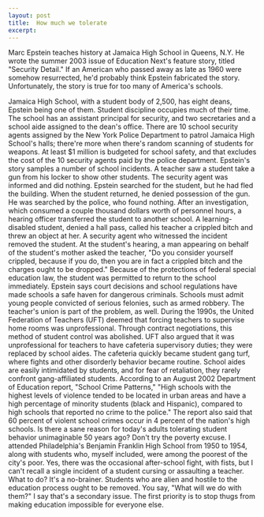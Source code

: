 ```yaml
---
layout: post
title:  How much we tolerate
excerpt:
---
```




            

    

            

Marc Epstein teaches history at Jamaica High School in Queens, N.Y. He wrote the summer 2003 issue of Education Next's feature story, titled "Security Detail." If an American who passed away as late as 1960 were somehow resurrected, he'd probably think Epstein fabricated the story. Unfortunately, the story is true for too many of America's schools. 

Jamaica High School, with a student body of 2,500, has eight deans, Epstein being one of them. Student discipline occupies much of their time. The school has an assistant principal for security, and two secretaries and a school aide assigned to the dean's office. There are 10 school security agents assigned by the New York Police Department to patrol Jamaica High School's halls; there're more when there's random scanning of students for weapons. At least $1 million is budgeted for school safety, and that excludes the cost of the 10 security agents paid by the police department. 
Epstein's story samples a number of school incidents. A teacher saw a student take a gun from his locker to show other students. The security agent was informed and did nothing. Epstein searched for the student, but he had fled the building. When the student returned, he denied possession of the gun. He was searched by the police, who found nothing. After an investigation, which consumed a couple thousand dollars worth of personnel hours, a hearing officer transferred the student to another school. 
A learning-disabled student, denied a hall pass, called his teacher a crippled bitch and threw an object at her. A security agent who witnessed the incident removed the student. At the student's hearing, a man appearing on behalf of the student's mother asked the teacher, "Do you consider yourself crippled, because if you do, then you are in fact a crippled bitch and the charges ought to be dropped." Because of the protections of federal special education law, the student was permitted to return to the school immediately. 
Epstein says court decisions and school regulations have made schools a safe haven for dangerous criminals. Schools must admit young people convicted of serious felonies, such as armed robbery. 
The teacher's union is part of the problem, as well. During the 1990s, the United Federation of Teachers (UFT) deemed that forcing teachers to supervise home rooms was unprofessional. Through contract negotiations, this method of student control was abolished. UFT also argued that it was unprofessional for teachers to have cafeteria supervisory duties; they were replaced by school aides. The cafeteria quickly became student gang turf, where fights and other disorderly behavior became routine. School aides are easily intimidated by students, and for fear of retaliation, they rarely confront gang-affiliated students. 
According to an August 2002 Department of Education report, "School Crime Patterns," "High schools with the highest levels of violence tended to be located in urban areas and have a high percentage of minority students (black and Hispanic), compared to high schools that reported no crime to the police." The report also said that 60 percent of violent school crimes occur in 4 percent of the nation's high schools. 
Is there a sane reason for today's adults tolerating student behavior unimaginable 50 years ago? Don't try the poverty excuse. I attended Philadelphia's Benjamin Franklin High School from 1950 to 1954, along with students who, myself included, were among the poorest of the city's poor. Yes, there was the occasional after-school fight, with fists, but I can't recall a single incident of a student cursing or assaulting a teacher. 
What to do? It's a no-brainer. Students who are alien and hostile to the education process ought to be removed. 
You say, "What will we do with them?" I say that's a secondary issue. The first priority is to stop thugs from making education impossible for everyone else. 

        

